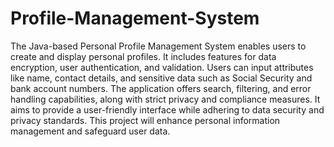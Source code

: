 # Profile-Management-System

The Java-based Personal Profile Management System enables users to create and display personal profiles. It includes features for data encryption, user authentication, and validation. Users can input attributes like name, contact details, and sensitive data such as Social Security and bank account numbers. The application offers search, filtering, and error handling capabilities, along with strict privacy and compliance measures. It aims to provide a user-friendly interface while adhering to data security and privacy standards. This project will enhance personal information management and safeguard user data.
